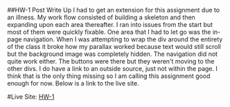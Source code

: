 ##HW-1 Post Write Up
I had to get an extension for this assignment due to an illness. My work flow
consisted of building a skeleton and then expanding upon each area thereafter.
I ran into issues from the start but most of them were quickly fixable. One area
that I had to let go was the in-page navigation. When I was attempting to wrap
the div around the entirety of the class it broke how my parallax worked because
text would still scroll but the background image was completely hidden. The
navigation did not quite work either. The buttons were there but they weren't
moving to the other divs. I do have a link to an outside source, just not within
the page. I think that is the only thing missing so I am calling this assignment
good enough for now. Below is a link to the live site.


#Live Site:
[HW-1](https://ewilsey.github.io/MART441/HW-1/)
